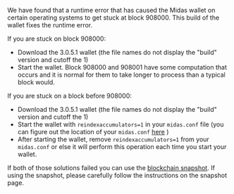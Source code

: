 We have found that a runtime error that has caused the Midas wallet on certain operating systems to get stuck at block 908000. This build of the wallet fixes the runtime error.

If you are stuck on block 908000:
- Download the 3.0.5.1 wallet (the file names do not display the "build" version and cutoff the 1)
- Start the wallet. Block 908000 and 908001 have some computation that occurs and it is normal for them to take longer to process than a typical block would.

If you are stuck on a block before 908000:
- Download the 3.0.5.1 wallet (the file names do not display the "build" version and cutoff the 1)
- Start the wallet with `reindexaccumulators=1` in your `midas.conf` file (you can figure out the location of your `midas.conf` [here](https://midas.freshdesk.com/support/solutions/articles/30000004664-where-are-my-wallet-dat-blockchain-and-configuration-conf-files-located-) )
- After starting the wallet, remove `reindexaccumulators=1` from your `midas.conf` or else it will perform this operation each time you start your wallet.

If both of those solutions failed you can use the [blockchain snapshot](http://178.254.23.111/~pub/Midas/Daily-Snapshots-Html/Midas-Daily-Snapshots.html). If using the snapshot, please carefully follow the instructions on the snapshot page.
